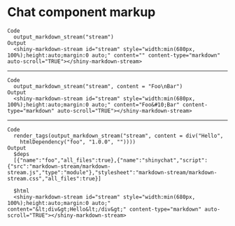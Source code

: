 # Chat component markup

    Code
      output_markdown_stream("stream")
    Output
      <shiny-markdown-stream id="stream" style="width:min(680px, 100%);height:auto;margin:0 auto;" content="" content-type="markdown" auto-scroll="TRUE"></shiny-markdown-stream>

---

    Code
      output_markdown_stream("stream", content = "Foo\nBar")
    Output
      <shiny-markdown-stream id="stream" style="width:min(680px, 100%);height:auto;margin:0 auto;" content="Foo&#10;Bar" content-type="markdown" auto-scroll="TRUE"></shiny-markdown-stream>

---

    Code
      render_tags(output_markdown_stream("stream", content = div("Hello",
        htmlDependency("foo", "1.0.0", ""))))
    Output
      $deps
      [{"name":"foo","all_files":true},{"name":"shinychat","script":{"src":"markdown-stream/markdown-stream.js","type":"module"},"stylesheet":"markdown-stream/markdown-stream.css","all_files":true}] 
      
      $html
      <shiny-markdown-stream id="stream" style="width:min(680px, 100%);height:auto;margin:0 auto;" content="&lt;div&gt;Hello&lt;/div&gt;" content-type="markdown" auto-scroll="TRUE"></shiny-markdown-stream>
      

